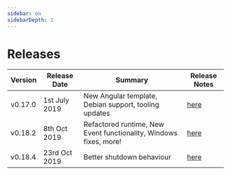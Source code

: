```yaml
---
sidebar: on
sidebarDepth: 1
---
```


# Releases 

| Version  | Release Date   |                   Summary               | Release Notes |
| -------- | -------------- | --------------------------------------- | ------------- |
| v0.17.0  | 1st July 2019  | New Angular template, Debian support, tooling updates  | [here](./v0.17.0.md) |
| v0.18.2  | 8th Oct 2019 | Refactored runtime, New Event functionality, Windows fixes, more!  | [here](./v0.18.2.md) |
| v0.18.4  | 23rd Oct 2019 | Better shutdown behaviour  | [here](./v0.18.4.md) |